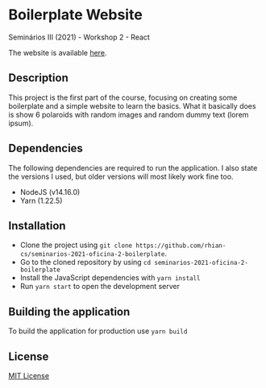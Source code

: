 # Boilerplate Website
Seminários III (2021) - Workshop 2 - React

The website is available [here](https://rhian-cs.github.io/seminarios-2021-oficina-2-boilerplate/public/index.html).

## Description
This project is the first part of the course, focusing on creating some boilerplate and a simple website to learn the basics.
What it basically does is show 6 polaroids with random images and random dummy text (lorem ipsum).

## Dependencies
The following dependencies are required to run the application. I also state the versions I used, but older versions will most likely work fine too.
- NodeJS (v14.16.0)
- Yarn (1.22.5)

## Installation
- Clone the project using `git clone https://github.com/rhian-cs/seminarios-2021-oficina-2-boilerplate`.
- Go to the cloned repository by using `cd seminarios-2021-oficina-2-boilerplate`
- Install the JavaScript dependencies with `yarn install`
- Run `yarn start` to open the development server

## Building the application
To build the application for production use `yarn build`

## License
[MIT License](https://choosealicense.com/licenses/mit/)
